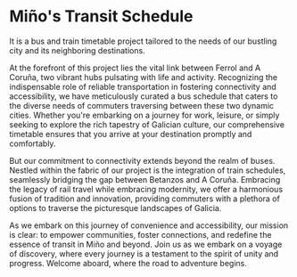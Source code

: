 # Miño's Transit Schedule

It is a bus and train timetable project tailored to the needs of our bustling city and its neighboring destinations.

At the forefront of this project lies the vital link between Ferrol and A Coruña, two vibrant hubs pulsating with life and activity. Recognizing the indispensable role of reliable transportation in fostering connectivity and accessibility, we have meticulously curated a bus schedule that caters to the diverse needs of commuters traversing between these two dynamic cities. Whether you're embarking on a journey for work, leisure, or simply seeking to explore the rich tapestry of Galician culture, our comprehensive timetable ensures that you arrive at your destination promptly and comfortably.

But our commitment to connectivity extends beyond the realm of buses. Nestled within the fabric of our project is the integration of train schedules, seamlessly bridging the gap between Betanzos and A Coruña. Embracing the legacy of rail travel while embracing modernity, we offer a harmonious fusion of tradition and innovation, providing commuters with a plethora of options to traverse the picturesque landscapes of Galicia.

As we embark on this journey of convenience and accessibility, our mission is clear: to empower communities, foster connections, and redefine the essence of transit in Miño and beyond. Join us as we embark on a voyage of discovery, where every journey is a testament to the spirit of unity and progress. Welcome aboard, where the road to adventure begins.

